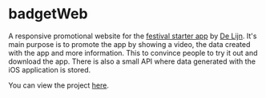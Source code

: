 # badgetWeb
A responsive promotional website for the [festival starter app](http://kevinrousseau.be/project/1) by [De Lijn](https://www.delijn.be/en). It's main purpose is to promote the app by showing a video, the data created with the app and more information. This to convince people to try it out and download the app. There is also a small API where data generated with the iOS application is stored. 

You can view the project [here](http://student.howest.be/kevin.rousseau/20142015/MA4/BADGET/).
